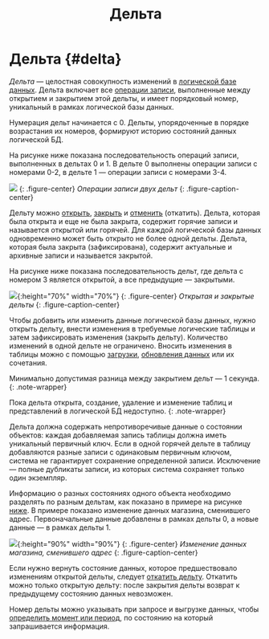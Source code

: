 ﻿---
layout: default
title: Дельта
nav_order: 13
parent: Основные понятия
grand_parent: Обзор понятий, компонентов и связей
has_children: false
has_toc: false
---

# Дельта {#delta}

_Дельта_ — целостная совокупность изменений в [логической базе данных](../logical_db/logical_db.md). 
Дельта включает все [операции записи](../write_operation/write_operation.md), выполненные между открытием и 
закрытием этой дельты, и имеет порядковый номер, уникальный в рамках логической базы данных.

Нумерация дельт начинается с 0. Дельты, упорядоченные в порядке возрастания их номеров, формируют историю 
состояний данных логической БД.

На рисунке ниже показана последовательность операций записи, выполненных в дельтах 0 и 1. 
В дельте 0 выполнены операции записи с номерами 0-2, в дельте 1 — операции записи с номерами 3-4.

![](delta_operations.svg)
{: .figure-center}
*Операции записи двух дельт*
{: .figure-caption-center}

Дельту можно [открыть](../../../reference/sql_plus_requests/BEGIN_DELTA/BEGIN_DELTA.md), 
[закрыть](../../../reference/sql_plus_requests/COMMIT_DELTA/COMMIT_DELTA.md) и 
[отменить](../../../reference/sql_plus_requests/ROLLBACK_DELTA/ROLLBACK_DELTA.md) (откатить). 
Дельта, которая была открыта и еще не была закрыта, содержит горячие записи и называется открытой 
или горячей. Для каждой логической базы данных одновременно может быть открыто не более одной дельты. 
Дельта, которая была закрыта (зафиксирована), содержит актуальные и архивные записи и называется закрытой.

На рисунке ниже показана последовательность дельт, где дельта с номером 3 является открытой, а все 
предыдущие — закрытыми.

![](delta_types.svg){:height="70%" width="70%"}
{: .figure-center}
*Открытая и закрытые дельты*
{: .figure-caption-center}

Чтобы добавить или изменить данные логической базы данных, нужно открыть дельту, внести изменения в требуемые логические 
таблицы и затем зафиксировать изменения (закрыть дельту). Количество изменений в одной дельте не ограничено. 
Вносить изменения в таблицы можно с помощью [загрузки](../../../working_with_system/data_upload/data_upload.md), 
[обновления данных](../../../working_with_system/data_update/data_update.md) или их сочетания.

Минимально допустимая разница между закрытием дельт — 1 секунда.
{: .note-wrapper}

Пока дельта открыта, создание, удаление и изменение таблиц и представлений в логической БД недоступно.
{: .note-wrapper}

Дельта должна содержать непротиворечивые данные о состоянии объектов: каждая добавляемая запись таблицы должна иметь 
уникальный первичный ключ. Если в одной горячей дельте в таблицу добавляются разные записи с одинаковым первичным ключом, 
система не гарантирует сохранение определенной записи. Исключение — полные дубликаты записи, из которых система 
сохраняет только один экземпляр. 

Информацию о разных состояниях одного объекта необходимо разделять по разным дельтам, как показано в примере на рисунке 
[ниже](#img_data_update). В примере показано изменение данных магазина, сменившего адрес. Первоначальные данные 
добавлены в рамках дельты 0, а новые данные — в рамках дельты 1.

<a id="img_data_update"></a>
![](data_update.svg){:height="90%" width="90%"}
{: .figure-center}
*Изменение данных магазина, сменившего адрес*
{: .figure-caption-center}

Если нужно вернуть состояние данных, которое предшествовало изменениям открытой 
дельты, следует [откатить дельту](../../../reference/sql_plus_requests/ROLLBACK_DELTA/ROLLBACK_DELTA.md).
Откатить можно только открытую дельту: после закрытия дельты возврат к предыдущему состоянию данных невозможен.

Номер дельты можно указывать при запросе и выгрузке данных, чтобы 
[определить момент или период](../../../reference/sql_plus_requests/SELECT/SELECT.md#for_system_time), 
по состоянию на который запрашивается информация.